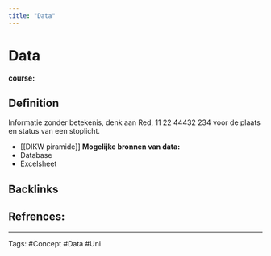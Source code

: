 ```yaml
---
title: "Data"
---
```


# Data
**course:**
## Definition
Informatie zonder betekenis, denk aan Red, 11 22 44432 234 voor de plaats en status van een stoplicht.
- [[DIKW piramide]] 
**Mogelijke bronnen van data:**
- Database 
- Excelsheet
## Backlinks

## Refrences:

---
Tags: #Concept #Data #Uni 
